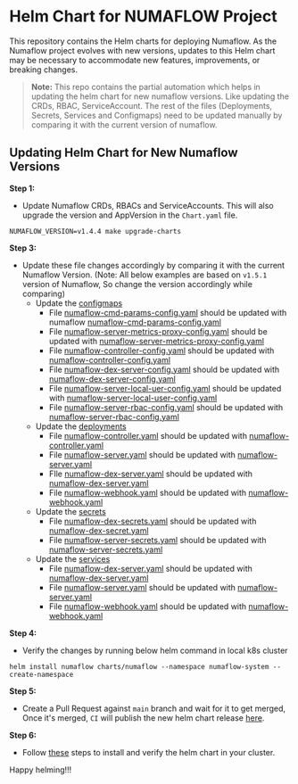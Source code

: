 # Helm Chart for NUMAFLOW Project

This repository contains the Helm charts for deploying Numaflow. As the Numaflow project evolves with new versions, updates to this Helm chart may be necessary to accommodate new features, improvements, or breaking changes.

> **Note:** This repo contains the partial automation which helps in updating the helm chart for new numaflow versions.
Like updating the CRDs, RBAC, ServiceAccount. The rest of the files (Deployments, Secrets, Services and Configmaps) need to be updated manually by comparing it with the current version of numaflow.

## Updating Helm Chart for New Numaflow Versions

**Step 1:**
- Update Numaflow CRDs, RBACs and ServiceAccounts. This will also upgrade the version and AppVersion in the `Chart.yaml` file.
```
NUMAFLOW_VERSION=v1.4.4 make upgrade-charts
```

**Step 3:**
- Update these file changes accordingly by comparing it with the current Numaflow Version. (Note: All below examples are based on `v1.5.1` version of Numaflow, So change the version accordingly while comparing)
  - Update the [configmaps](charts/numaflow/templates/configmaps)
    - File [numaflow-cmd-params-config.yaml](charts/numaflow/templates/configmaps/numaflow-cmd-params-config.yaml) should be updated with numaflow [numaflow-cmd-params-config.yaml](https://github.com/numaproj/numaflow/blob/v1.5.1/config/base/shared-config/numaflow-cmd-params-config.yaml)
    - File [numaflow-server-metrics-proxy-config.yaml](charts/numaflow/templates/configmaps/numaflow-server-metrics-proxy-config.yaml) should be updated with [numaflow-server-metrics-proxy-config.yaml](https://github.com/numaproj/numaflow/blob/v1.5.1/config/base/numaflow-server/numaflow-server-metrics-proxy-config.yaml)
    - File [numaflow-controller-config.yaml](charts/numaflow/templates/configmaps/numaflow-controller-config.yaml) should be updated with [numaflow-controller-config.yaml](https://github.com/numaproj/numaflow/blob/v1.5.1/config/base/controller-manager/numaflow-controller-config.yaml)
    - File [numaflow-dex-server-config.yaml](charts/numaflow/templates/configmaps/numaflow-dex-server-config.yaml) should be updated with [numaflow-dex-server-config.yaml](https://github.com/numaproj/numaflow/blob/v1.5.1/config/base/dex/numaflow-dex-server-configmap.yaml)
    - File [numaflow-server-local-uer-config.yaml](charts/numaflow/templates/configmaps/numaflow-server-local-user-config.yaml) should be updated with [numaflow-server-local-user-config.yaml](https://github.com/numaproj/numaflow/blob/v1.5.1/config/base/numaflow-server/numaflow-server-local-user-config.yaml)
    - File [numaflow-server-rbac-config.yaml](charts/numaflow/templates/configmaps/numaflow-server-rbac-config.yaml) should be updated with [numaflow-server-rbac-config.yaml](https://github.com/numaproj/numaflow/blob/v1.5.1/config/base/numaflow-server/numaflow-server-rbac-config.yaml)
  - Update the [deployments](charts/numaflow/templates/deployments)
    - File [numaflow-controller.yaml](charts/numaflow/templates/deployments/numaflow-controller.yaml) should be updated with [numaflow-controller.yaml](https://github.com/numaproj/numaflow/blob/v1.5.1/config/base/controller-manager/controller-manager-deployment.yaml)
    - File [numaflow-server.yaml](charts/numaflow/templates/deployments/numaflow-server.yaml) should be updated with [numaflow-server.yaml](https://github.com/numaproj/numaflow/blob/v1.5.1/config/base/numaflow-server/numaflow-server-deployment.yaml)
    - FIle [numaflow-dex-server.yaml](charts/numaflow/templates/deployments/numaflow-dex-server.yaml) should be updated with [numaflow-dex-server.yaml](https://github.com/numaproj/numaflow/blob/v1.5.1/config/base/dex/numaflow-dex-server-deployment.yaml)
    - File [numaflow-webhook.yaml](charts/numaflow/templates/deployments/numaflow-webhook.yaml) should be updated with [numaflow-webhook.yaml](https://github.com/numaproj/numaflow/blob/v1.5.1/config/extensions/webhook/numaflow-webhook-deployment.yaml)
  - Update the [secrets](./charts/numaflow/templates/secrets)
    - File [numaflow-dex-secrets.yaml](charts/numaflow/templates/secrets/numaflow-dex-secrets.yaml) should be updated with [numaflow-dex-secret.yaml](https://github.com/numaproj/numaflow/blob/v1.5.1/config/base/dex/numaflow-dex-secrets.yaml)
    - File [numaflow-server-secrets.yaml](charts/numaflow/templates/secrets/numaflow-server-secrets.yaml) should be updated with [numaflow-server-secrets.yaml](https://github.com/numaproj/numaflow/blob/v1.5.1/config/base/numaflow-server/numaflow-server-secrets.yaml)
  - Update the [services](./charts/numaflow/templates/services)
    - File [numaflow-dex-server.yaml](charts/numaflow/templates/services/numaflow-dex-server.yaml) should be updated with [numaflow-dex-server.yaml](https://github.com/numaproj/numaflow/blob/v1.5.1/config/base/dex/numaflow-dex-server-service.yaml)
    - File [numaflow-server.yaml](charts/numaflow/templates/services/numaflow-server.yaml) should be updated with [numaflow-server.yaml](https://github.com/numaproj/numaflow/blob/v1.5.1/config/base/numaflow-server/numaflow-server-service.yaml)
    - File [numaflow-webhook.yaml](charts/numaflow/templates/services/numaflow-webhook.yaml) should be updated with [numaflow-webhook.yaml](https://github.com/numaproj/numaflow/blob/v1.5.1/config/extensions/webhook/numaflow-webhook-sa.yaml)

**Step 4:**
- Verify the changes by running below helm command in local k8s cluster
```
helm install numaflow charts/numaflow --namespace numaflow-system --create-namespace
```

**Step 5:**
- Create a Pull Request against `main` branch and wait for it to get merged, Once it's merged, `CI` will publish the new helm chart release [here](https://github.com/numaproj/helm-charts/releases).

**Step 6:**
- Follow [these](./charts/numaflow/README.md) steps to install and verify the helm chart in your cluster.

Happy helming!!!
